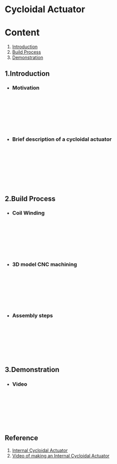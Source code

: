 # Cycloidal Actuator



# Content

1. [Introduction](#1introduction)
2. [Build Process](#2build-process)
3. [Demonstration](#3demonstration)

## 1.Introduction
- ### Motivation





<br><br><br><br><br><br>

- ### Brief description of a cycloidal actuator






<br><br><br><br><br><br><br>

## 2.Build Process

- ### Coil Winding





<br><br><br><br><br><br>

- ### 3D model CNC machining




<br><br><br><br><br><br>

- ### Assembly steps





<br><br><br><br><br><br>


## 3.Demonstration

- ### Video




<br><br><br><br><br><br>

## Reference

1. [Internal Cycloidal Actuator](https://www.aaedmusa.com/projects/internalcycloidalactuator)
2. [Video of making an Internal Cycloidal Actuator](https://youtu.be/GakFB8Tdd98?si=Jgv7N7Fn67jRlRVo)
